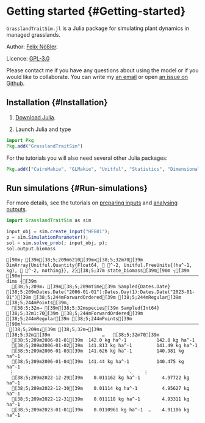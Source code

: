 
# Getting started {#Getting-started}

`GrasslandTraitSim.jl` is a Julia package for simulating plant dynamics in managed grasslands.

Author: [Felix Nößler](https://github.com/FelixNoessler/).
<br/>


Licence: [GPL-3.0](https://github.com/FelixNoessler/GrasslandTraitSim.jl/blob/master/LICENSE)

Please contact me if you have any questions about using the model or if you would like to collaborate. You can write my [an email](mailto:felix.noessler@fu-berlin.de) or open [an issue on Github](https://github.com/felixnoessler/grasslandtraitsim.jl/issues/new).

## Installation {#Installation}
1. [Download Julia](https://julialang.org/downloads/).
  
2. Launch Julia and type
  

```julia
import Pkg
Pkg.add("GrasslandTraitSim")
```


For the tutorials you will also need several other Julia packages:

```julia
Pkg.add(["CairoMakie", "GLMakie", "Unitful", "Statistics", "DimensionalData"])
```


## Run simulations {#Run-simulations}

For more details, see the tutorials on [preparing inputs](/tutorials/how_to_prepare_input#How-to-prepare-the-input-data-to-start-a-simulation) and [analysing outputs](/tutorials/how_to_analyse_output#How-to-analyse-the-model-output). 

```julia
import GrasslandTraitSim as sim

input_obj = sim.create_input("HEG01");
p = sim.SimulationParameter();
sol = sim.solve_prob(; input_obj, p);
sol.output.biomass
```


```ansi
[90m┌ [39m[38;5;209m6210[39m×[38;5;32m70[39m DimArray{Unitful.Quantity{Float64, 𝐌 𝐋^-2, Unitful.FreeUnits{(ha^-1, kg), 𝐌 𝐋^-2, nothing}}, 2}[38;5;37m state_biomass[39m[90m ┐[39m
[90m├──────────────────────────────────────────────────────────────────────── dims ┤[39m
  [38;5;209m↓ [39m[38;5;209mtime[39m Sampled{Dates.Date} [38;5;209mDates.Date("2006-01-01"):Dates.Day(1):Dates.Date("2023-01-01")[39m [38;5;244mForwardOrdered[39m [38;5;244mRegular[39m [38;5;244mPoints[39m,
  [38;5;32m→ [39m[38;5;32mspecies[39m Sampled{Int64} [38;5;32m1:70[39m [38;5;244mForwardOrdered[39m [38;5;244mRegular[39m [38;5;244mPoints[39m
[90m└──────────────────────────────────────────────────────────────────────────────┘[39m
 [38;5;209m↓[39m [38;5;32m→[39m                    [38;5;32m1[39m                   …   [38;5;32m70[39m
  [38;5;209m2006-01-01[39m  142.0 kg ha^-1           142.0 kg ha^-1
  [38;5;209m2006-01-02[39m  141.813 kg ha^-1         141.49 kg ha^-1
  [38;5;209m2006-01-03[39m  141.626 kg ha^-1         140.981 kg ha^-1
  [38;5;209m2006-01-04[39m  141.44 kg ha^-1          140.475 kg ha^-1
 ⋮                                          ⋱    ⋮
  [38;5;209m2022-12-29[39m    0.011162 kg ha^-1        4.97722 kg ha^-1
  [38;5;209m2022-12-30[39m    0.01114 kg ha^-1         4.95627 kg ha^-1
  [38;5;209m2022-12-31[39m    0.011118 kg ha^-1        4.93311 kg ha^-1
  [38;5;209m2023-01-01[39m    0.0110961 kg ha^-1  …    4.91106 kg ha^-1
```


